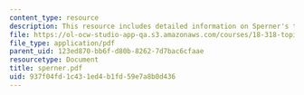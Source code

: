 ```yaml
---
content_type: resource
description: This resource includes detailed information on Sperner's theorem.
file: https://ol-ocw-studio-app-qa.s3.amazonaws.com/courses/18-318-topics-in-algebraic-combinatorics-spring-2006/937f04fd1c431ed4b1fd59e7a8b0d436_sperner.pdf
file_type: application/pdf
parent_uid: 123ed870-bb6f-d80b-8262-7d7bac6cfaae
resourcetype: Document
title: sperner.pdf
uid: 937f04fd-1c43-1ed4-b1fd-59e7a8b0d436
---
```

